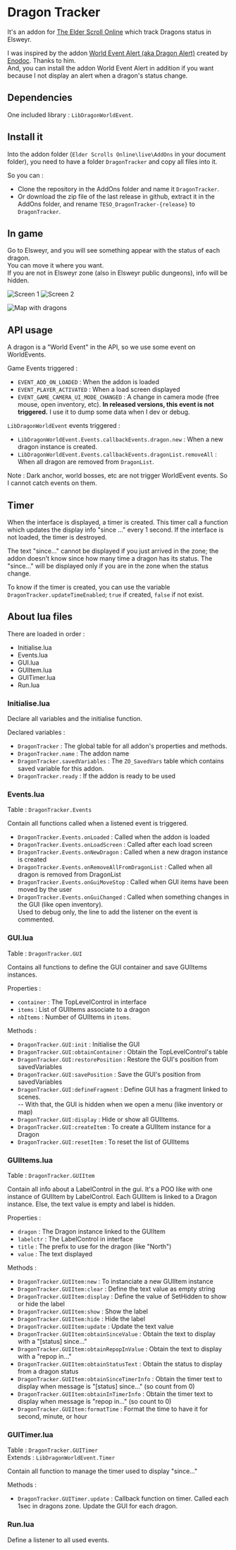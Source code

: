 # Dragon Tracker

It's an addon for [The Elder Scroll Online](https://www.elderscrollsonline.com) which track Dragons status in Elsweyr.

I was inspired by the addon [World Event Alert (aka Dragon Alert)](https://esoui.com/downloads/info2335-WorldEventAlertakaDragonAlert.html) created by [Enodoc](https://www.esoui.com/downloads/author-12447.html). Thanks to him.  
And, you can install the addon World Event Alert in addition if you want because I not display an alert when a dragon's status change.

## Dependencies

One included library : `LibDragonWorldEvent`.

## Install it

Into the addon folder (`Elder Scrolls Online\live\AddOns` in your document folder), you need to have a folder `DragonTracker` and copy all files into it.

So you can :

* Clone the repository in the AddOns folder and name it `DragonTracker`.
* Or download the zip file of the last release in github, extract it in the AddOns folder, and rename `TESO_DragonTracker-{release}` to `DragonTracker`.

## In game

Go to Elsweyr, and you will see something appear with the status of each dragon.  
You can move it where you want.  
If you are not in Elsweyr zone (also in Elsweyr public dungeons), info will be hidden.

![Screen 1](https://projects.bulton.fr/teso/DragonTracker/screen1.jpg)
![Screen 2](https://projects.bulton.fr/teso/DragonTracker/screen2.jpg)

![Map with dragons](https://projects.bulton.fr/teso/DragonTracker/map.jpg)

## API usage

A dragon is a "World Event" in the API, so we use some event on WorldEvents.

Game Events triggered :

* `EVENT_ADD_ON_LOADED` : When the addon is loaded
* `EVENT_PLAYER_ACTIVATED` : When a load screen displayed
* `EVENT_GAME_CAMERA_UI_MODE_CHANGED` : A change in camera mode (free mouse, open inventory, etc). **In released versions, this event is not triggered.** I use it to dump some data when I dev or debug.

`LibDragonWorldEvent` events triggered :

* `LibDragonWorldEvent.Events.callbackEvents.dragon.new` : When a new dragon instance is created.
* `LibDragonWorldEvent.Events.callbackEvents.dragonList.removeAll` : When all dragon are removed from `DragonList`.

Note : Dark anchor, world bosses, etc are not trigger WorldEvent events. So I cannot catch events on them.

## Timer

When the interface is displayed, a timer is created. This timer call a function which updates the display info "since ..." every 1 second. If the interface is not loaded, the timer is destroyed.

The text "since..." cannot be displayed if you just arrived in the zone; the addon doesn't know since how many time a dragon has its status. The "since..." will be displayed only if you are in the zone when the status change.

To know if the timer is created, you can use the variable `DragonTracker.updateTimeEnabled`; `true` if created, `false` if not exist.

## About lua files

There are loaded in order :

* Initialise.lua
* Events.lua
* GUI.lua
* GUIItem.lua
* GUITimer.lua
* Run.lua

### Initialise.lua

Declare all variables and the initialise function.

Declared variables :

* `DragonTracker` : The global table for all addon's properties and methods.
* `DragonTracker.name` : The addon name
* `DragonTracker.savedVariables` : The `ZO_SavedVars` table which contains saved variable for this addon.
* `DragonTracker.ready` : If the addon is ready to be used

### Events.lua

Table : `DragonTracker.Events`

Contain all functions called when a listened event is triggered.

* `DragonTracker.Events.onLoaded` : Called when the addon is loaded
* `DragonTracker.Events.onLoadScreen` : Called after each load screen
* `DragonTracker.Events.onNewDragon` : Called when a new dragon instance is created
* `DragonTracker.Events.onRemoveAllFromDragonList` : Called when all dragon is removed from DragonList
* `DragonTracker.Events.onGuiMoveStop` : Called when GUI items have been moved by the user
* `DragonTracker.Events.onGuiChanged` : Called when something changes in the GUI (like open inventory).  
Used to debug only, the line to add the listener on the event is commented.

### GUI.lua

Table : `DragonTracker.GUI`

Contains all functions to define the GUI container and save GUIItems instances.

Properties :

* `container` : The TopLevelControl in interface
* `items` : List of GUIItems associate to a dragon
* `nbItems` : Number of GUIItems in `items`.

Methods :

* `DragonTracker.GUI:init` : Initialise the GUI
* `DragonTracker.GUI:obtainContainer` : Obtain the TopLevelControl's table
* `DragonTracker.GUI:restorePosition` : Restore the GUI's position from savedVariables
* `DragonTracker.GUI:savePosition` : Save the GUI's position from savedVariables
* `DragonTracker.GUI:defineFragment` : Define GUI has a fragment linked to scenes.  
-- With that, the GUI is hidden when we open a menu (like inventory or map)
* `DragonTracker.GUI:display` : Hide or show all GUIItems.
* `DragonTracker.GUI:createItem` : To create a GUIItem instance for a Dragon
* `DragonTracker.GUI:resetItem` : To reset the list of GUIItems

### GUIItems.lua

Table : `DragonTracker.GUIItem`

Contain all info about a LabelControl in the gui. It's a POO like with one instance of GUIItem by LabelControl.
Each GUIItem is linked to a Dragon instance. Else, the text value is empty and label is hidden.

Properties :

* `dragon` : The Dragon instance linked to the GUIItem
* `labelctr` : The LabelControl in interface
* `title` : The prefix to use for the dragon (like "North")
* `value` : The text displayed

Methods :

* `DragonTracker.GUIItem:new` : To instanciate a new GUIItem instance
* `DragonTracker.GUIItem:clear` : Define the text value as empty string
* `DragonTracker.GUIItem:display` : Define the value of SetHidden to show or hide the label
* `DragonTracker.GUIItem:show` : Show the label
* `DragonTracker.GUIItem:hide` : Hide the label
* `DragonTracker.GUIItem:update` : Update the text value
* `DragonTracker.GUIItem:obtainSinceValue` : Obtain the text to display with a "[status] since..."
* `DragonTracker.GUIItem:obtainRepopInValue` : Obtain the text to display with a "repop in..."
* `DragonTracker.GUIItem:obtainStatusText` : Obtain the status to display from a dragon status
* `DragonTracker.GUIItem:obtainSinceTimerInfo` : Obtain the timer text to display when message is "[status] since..." (so count from 0)
* `DragonTracker.GUIItem:obtainInTimerInfo` : Obtain the timer text to display when message is "repop in..." (so count to 0)
* `DragonTracker.GUIItem:formatTime` : Format the time to have it for second, minute, or hour

### GUITimer.lua

Table : `DragonTracker.GUITimer`  
Extends : `LibDragonWorldEvent.Timer`

Contain all function to manage the timer used to display "since..."

Methods :

* `DragonTracker.GUITimer.update` : Callback function on timer. Called each 1sec in dragons zone. Update the GUI for each dragon.

### Run.lua

Define a listener to all used events.
